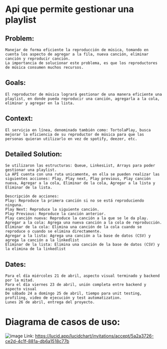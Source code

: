 # Api que permite gestionar una playlist

 ## Problem:
    Manejar de forma eficiente la reproducción de música, tomando en cuenta los aspecto de agregar a la fila, nueva canción, eliminar canción y reproducir canción.
    La importancia de solucionar este problema, es que los reproductores de música consumen muchos recursos. 
  ## Goals:
    El reproductor de música logrará gestionar de una manera eficiente una playlist, en donde pueda reproducir una canción, agregarla a la cola, eliminar y agregar en la lista.
  ## Context:
    El servicio en línea, denominado también como: TortolaPlay, busca mejorar la eficiencia de su reproductor de música para que las personas quieran utilizarlo en vez de spotify, deezer, etc. 
  ## Detailed Solution:
    Se utilizaron las estructuras: Queue, LinkesList, Arrays para poder gestionar una playlist. 
    La API cuenta con una ruta unicamente, en ella se pueden realizar las siguientes acciones: Play, Play next, Play previous, Play canción nueva, Agregar a la cola, Eliminar de la cola, Agregar a la lista y Eliminar de la lista. 
     
    Descripción de acciones:
    Play: Reproduce la primera canción si no se está reproduciendo ninguna.
    Play Next: Reproduce la siguiente canción.
    Play Previous: Reproduce la canción anterior.
    Play canción nueva: Reproduce la canción a la que se le da play.
    Agregar a la cola: Agrega una nueva canción a la cola de reproducción.
    Eliminar de la cola: Elimina una canción de la cola cuando se reproduce o cuando se elimina directamente. 
    Agregar a la lista: Agrega una canción a la base de datos (CSV) y agrega la canción a la linkedlist
    Eliminar de la lista: Elimina una canción de la base de datos (CSV) y la elimina de la linkedlist
  ## Dates:
    Para el día miércoles 21 de abril, aspecto visual terminado y backend por la mitad. 
    Para el día viernes 23 de abril, unión completa entre backend y aspecto visual
    De sábado 24 a domingo 25 de abril, tiempo para unit testing, profiling, video de ejecución y test automatization. 
    Lunes 26 de abril, entrega del proyecto.  
# Diagrama de casos de uso:
   ![image](https://user-images.githubusercontent.com/61554803/116135618-9167d500-a68e-11eb-8512-a4ad795f65eb.png)
   Link: https://lucid.app/lucidchart/invitations/accept/5a2a3726-ce2d-4c1f-881a-db6a1518c77b
    
